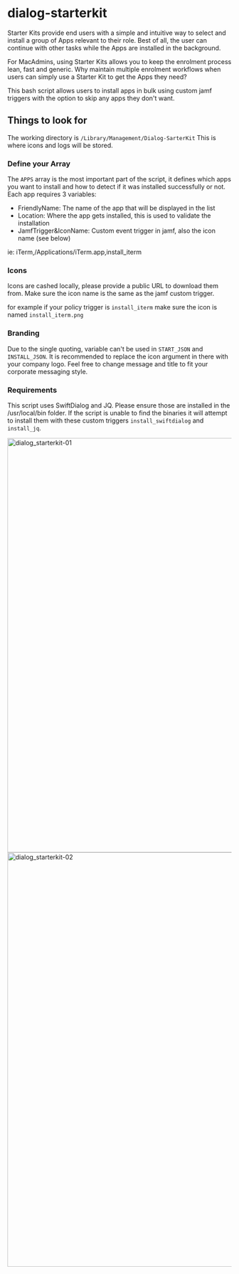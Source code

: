 # dialog-starterkit

Starter Kits provide end users with a simple and intuitive way to select and install a group of Apps relevant to their role. 
Best of all, the user can continue with other tasks while the Apps are installed in the background.

For MacAdmins, using Starter Kits allows you to keep the enrolment process lean, fast and generic.
Why maintain multiple enrolment workflows when users can simply use a Starter Kit to get the Apps they need?

This bash script allows users to install apps in bulk using custom jamf triggers with the option to skip any apps they don't want.

## Things to look for

The working directory is `/Library/Management/Dialog-SarterKit`
This is where icons and logs will be stored.

### Define your Array

The `APPS` array is the most important part of the script, it defines which apps you want to install and how to detect if it was installed successfully or not.
Each app requires 3 variables:
- FriendlyName: The name of the app that will be displayed in the list
- Location: Where the app gets installed, this is used to validate the installation
- JamfTrigger&IconName: Custom event trigger in jamf, also the icon name (see below)

ie: iTerm,/Applications/iTerm.app,install_iterm

### Icons

Icons are cashed locally, please provide a public URL to download them from.
Make sure the icon name is the same as the jamf custom trigger.

for example if your policy trigger is `install_iterm` make sure the icon is named `install_iterm.png`

### Branding

Due to the single quoting, variable can't be used in `START_JSON` and `INSTALL_JSON`.
It is recommended to replace the icon argument in there with your company logo.
Feel free to change message and title to fit your corporate messaging style.

### Requirements

This script uses SwiftDialog and JQ. 
Please ensure those are installed in the /usr/local/bin folder.
If the script is unable to find the binaries it will attempt to install them with these custom triggers `install_swiftdialog` and `install_jq`.

<img width="932" alt="dialog_starterkit-01" src="https://github.com/ooftee/dialog-starterkit/assets/88021434/3298f471-8971-4f1a-ab04-1f3eea194401">
<img width="932" alt="dialog_starterkit-02" src="https://github.com/ooftee/dialog-starterkit/assets/88021434/4138fb4e-e9f1-4304-b55a-f1b1bb7e3fbb">
